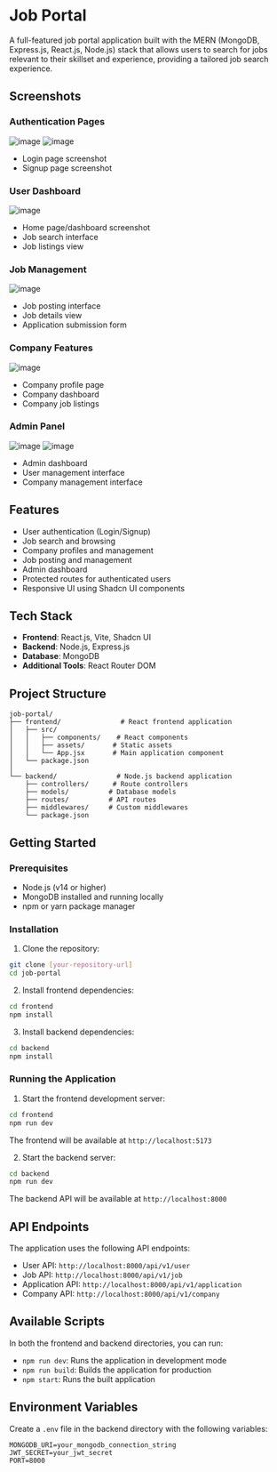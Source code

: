 # Job Portal

A full-featured job portal application built with the MERN (MongoDB, Express.js, React.js, Node.js) stack that allows users to search for jobs relevant to their skillset and experience, providing a tailored job search experience.

## Screenshots

### Authentication Pages
![image](https://github.com/user-attachments/assets/96fb3f2a-6ac7-4129-9189-89c7629e28dd)
![image](https://github.com/user-attachments/assets/0ba8aa11-7b40-4a55-8529-06b31a686a6a)


- Login page screenshot
- Signup page screenshot

### User Dashboard
![image](https://github.com/user-attachments/assets/ad235f47-c1cd-4bad-904a-cd6291374ebc)


- Home page/dashboard screenshot
- Job search interface
- Job listings view

### Job Management
![image](https://github.com/user-attachments/assets/cfff904f-2086-4392-822b-ca0ac2b05775)

- Job posting interface
- Job details view
- Application submission form

### Company Features
![image](https://github.com/user-attachments/assets/2008f662-2d11-4a38-93f3-5b97801381c9)

- Company profile page
- Company dashboard
- Company job listings

### Admin Panel
![image](https://github.com/user-attachments/assets/72566325-0dc1-4f85-a0bf-707eb7b0adb8)
![image](https://github.com/user-attachments/assets/182540b7-4235-4187-9616-0a5ce33a06bb)


- Admin dashboard
- User management interface
- Company management interface

## Features

- User authentication (Login/Signup)
- Job search and browsing
- Company profiles and management
- Job posting and management
- Admin dashboard
- Protected routes for authenticated users
- Responsive UI using Shadcn UI components

## Tech Stack

- **Frontend**: React.js, Vite, Shadcn UI
- **Backend**: Node.js, Express.js
- **Database**: MongoDB
- **Additional Tools**: React Router DOM

## Project Structure

```
job-portal/
├── frontend/               # React frontend application
│   ├── src/
│   │   ├── components/    # React components
│   │   ├── assets/       # Static assets
│   │   └── App.jsx       # Main application component
│   └── package.json
│
└── backend/               # Node.js backend application
    ├── controllers/      # Route controllers
    ├── models/          # Database models
    ├── routes/          # API routes
    ├── middlewares/     # Custom middlewares
    └── package.json
```

## Getting Started

### Prerequisites

- Node.js (v14 or higher)
- MongoDB installed and running locally
- npm or yarn package manager

### Installation

1. Clone the repository:
```bash
git clone [your-repository-url]
cd job-portal
```

2. Install frontend dependencies:
```bash
cd frontend
npm install
```

3. Install backend dependencies:
```bash
cd backend
npm install
```

### Running the Application

1. Start the frontend development server:
```bash
cd frontend
npm run dev
```
The frontend will be available at `http://localhost:5173`

2. Start the backend server:
```bash
cd backend
npm run dev
```
The backend API will be available at `http://localhost:8000`

## API Endpoints

The application uses the following API endpoints:

- User API: `http://localhost:8000/api/v1/user`
- Job API: `http://localhost:8000/api/v1/job`
- Application API: `http://localhost:8000/api/v1/application`
- Company API: `http://localhost:8000/api/v1/company`

## Available Scripts

In both the frontend and backend directories, you can run:

- `npm run dev`: Runs the application in development mode
- `npm run build`: Builds the application for production
- `npm start`: Runs the built application

## Environment Variables

Create a `.env` file in the backend directory with the following variables:

```env
MONGODB_URI=your_mongodb_connection_string
JWT_SECRET=your_jwt_secret
PORT=8000
```
